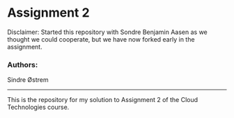 # Assignment 2
Disclaimer: Started this repository with Sondre Benjamin Aasen as we thought we could cooperate, but we have now forked early in the assignment.


### Authors:
Sindre Østrem



---

This is the repository for my solution to Assignment 2 of the Cloud Technologies course.
